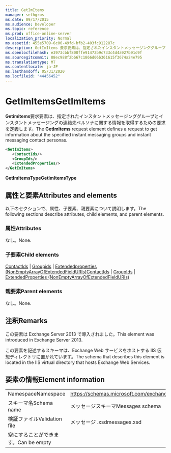 ```yaml
---
title: GetImItems
manager: sethgros
ms.date: 09/17/2015
ms.audience: Developer
ms.topic: reference
ms.prod: office-online-server
localization_priority: Normal
ms.assetid: 455e5709-6c06-49fd-bfb2-403fc912287c
description: GetImItems 要求要素は、指定されたインスタントメッセージンググループとインスタントメッセージングの連絡先ペルソナに関する情報を取得するための要求を定義します。
ms.openlocfilehash: e3973cbbf800ffe91472b9c733c4d4a927b91c9f
ms.sourcegitcommit: 88ec988f2bb67c1866d06b361615f3674a24e795
ms.translationtype: MT
ms.contentlocale: ja-JP
ms.lasthandoff: 05/31/2020
ms.locfileid: "44456452"
---
```

# <a name="getimitems"></a><span data-ttu-id="f7749-103">GetImItems</span><span class="sxs-lookup"><span data-stu-id="f7749-103">GetImItems</span></span>

<span data-ttu-id="f7749-104">**Getimitems**要求要素は、指定されたインスタントメッセージンググループとインスタントメッセージングの連絡先ペルソナに関する情報を取得するための要求を定義します。</span><span class="sxs-lookup"><span data-stu-id="f7749-104">The **GetImItems** request element defines a request to get information about the specified instant messaging groups and instant messaging contact personas.</span></span> 
  
```XML
<GetImItems>
   <ContactIds/>
   <GroupIds/>
   <ExtendedProperties/>
</GetImItems>
```

 <span data-ttu-id="f7749-105">**GetImItemsType**</span><span class="sxs-lookup"><span data-stu-id="f7749-105">**GetImItemsType**</span></span>
## <a name="attributes-and-elements"></a><span data-ttu-id="f7749-106">属性と要素</span><span class="sxs-lookup"><span data-stu-id="f7749-106">Attributes and elements</span></span>

<span data-ttu-id="f7749-107">以下のセクションで、属性、子要素、親要素について説明します。</span><span class="sxs-lookup"><span data-stu-id="f7749-107">The following sections describe attributes, child elements, and parent elements.</span></span>
  
### <a name="attributes"></a><span data-ttu-id="f7749-108">属性</span><span class="sxs-lookup"><span data-stu-id="f7749-108">Attributes</span></span>

<span data-ttu-id="f7749-109">なし。</span><span class="sxs-lookup"><span data-stu-id="f7749-109">None.</span></span>
  
### <a name="child-elements"></a><span data-ttu-id="f7749-110">子要素</span><span class="sxs-lookup"><span data-stu-id="f7749-110">Child elements</span></span>

<span data-ttu-id="f7749-111">[ContactIds](contactids.md)  | [Groupids](groupids.md)  | [Extendedproperties (NonEmptyArrayOfExtendedFieldURIs)](extendedproperties-nonemptyarrayofextendedfielduris.md)</span><span class="sxs-lookup"><span data-stu-id="f7749-111">[ContactIds](contactids.md) | [GroupIds](groupids.md) | [ExtendedProperties (NonEmptyArrayOfExtendedFieldURIs)](extendedproperties-nonemptyarrayofextendedfielduris.md)</span></span>
  
### <a name="parent-elements"></a><span data-ttu-id="f7749-112">親要素</span><span class="sxs-lookup"><span data-stu-id="f7749-112">Parent elements</span></span>

<span data-ttu-id="f7749-113">なし。</span><span class="sxs-lookup"><span data-stu-id="f7749-113">None.</span></span>
  
## <a name="remarks"></a><span data-ttu-id="f7749-114">注釈</span><span class="sxs-lookup"><span data-stu-id="f7749-114">Remarks</span></span>

<span data-ttu-id="f7749-115">この要素は Exchange Server 2013 で導入されました。</span><span class="sxs-lookup"><span data-stu-id="f7749-115">This element was introduced in Exchange Server 2013.</span></span>
  
<span data-ttu-id="f7749-116">この要素を記述するスキーマは、Exchange Web サービスをホストする IIS 仮想ディレクトリに置かれています。</span><span class="sxs-lookup"><span data-stu-id="f7749-116">The schema that describes this element is located in the IIS virtual directory that hosts Exchange Web Services.</span></span>
  
## <a name="element-information"></a><span data-ttu-id="f7749-117">要素の情報</span><span class="sxs-lookup"><span data-stu-id="f7749-117">Element information</span></span>

|||
|:-----|:-----|
|<span data-ttu-id="f7749-118">Namespace</span><span class="sxs-lookup"><span data-stu-id="f7749-118">Namespace</span></span>  <br/> |https://schemas.microsoft.com/exchange/services/2006/messages  <br/> |
|<span data-ttu-id="f7749-119">スキーマ名</span><span class="sxs-lookup"><span data-stu-id="f7749-119">Schema name</span></span>  <br/> |<span data-ttu-id="f7749-120">メッセージスキーマ</span><span class="sxs-lookup"><span data-stu-id="f7749-120">Messages schema</span></span>  <br/> |
|<span data-ttu-id="f7749-121">検証ファイル</span><span class="sxs-lookup"><span data-stu-id="f7749-121">Validation file</span></span>  <br/> |<span data-ttu-id="f7749-122">メッセージ .xsd</span><span class="sxs-lookup"><span data-stu-id="f7749-122">messages.xsd</span></span>  <br/> |
|<span data-ttu-id="f7749-123">空にすることができます。</span><span class="sxs-lookup"><span data-stu-id="f7749-123">Can be empty</span></span>  <br/> ||
   


